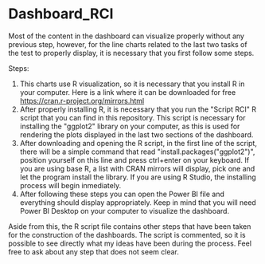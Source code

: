 # Dashboard_RCI

Most of the content in the dashboard can visualize properly without any previous step, however, for the line charts related to the last two tasks of the test to properly display, it is necessary that you first follow some steps.

Steps:
1. This charts use R visualization, so it is necessary that you install R in your computer. Here is a link where it can be downloaded for free https://cran.r-project.org/mirrors.html
2. After properly installing R, it is necessary that you run the "Script RCI" R script that you can find in this repository. This script is necessary for installing the "ggplot2" library on your computer, as this is used for rendering the plots displayed in the last two sections of the dashboard.
3. After downloading and opening the R script, in the first line of the script, there will be a simple command that read "install.packages("ggplot2")", position yourself on this line and press ctrl+enter on your keyboard. If you are using base R, a list with CRAN mirrors will display, pick one and let the program install the library. If you are using R Studio, the installing process will begin inmediately.
4. After following these steps you can open the Power BI file and everything should display appropriately. Keep in mind that you will need Power BI Desktop on your computer to visualize the dashboard.

Aside from this, the R script file contains other steps that have been taken for the construction of the dashboards. The script is commented, so it is possible to see directly what my ideas have been during the process. Feel free to ask about any step that does not seem clear.
